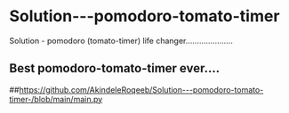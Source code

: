 # Solution---pomodoro-tomato-timer
Solution - pomodoro (tomato-timer) life changer.....................

## Best pomodoro-tomato-timer ever....

##https://github.com/AkindeleRoqeeb/Solution---pomodoro-tomato-timer-/blob/main/main.py

